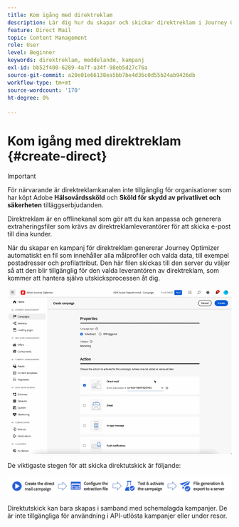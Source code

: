 ```yaml
---
title: Kom igång med direktreklam
description: Lär dig hur du skapar och skickar direktreklam i Journey Optimizer
feature: Direct Mail
topic: Content Management
role: User
level: Beginner
keywords: direktreklam, meddelande, kampanj
exl-id: bb52f400-6289-4a7f-a34f-98eb5d27c76a
source-git-commit: a20e01e66138ea5bb7be4d36c0d55b24ab9426db
workflow-type: tm+mt
source-wordcount: '170'
ht-degree: 0%

---
```


# Kom igång med direktreklam {#create-direct}

>[!IMPORTANT]
>
>För närvarande är direktreklamkanalen inte tillgänglig för organisationer som har köpt Adobe **Hälsovårdssköld** och **Sköld för skydd av privatlivet och säkerheten** tilläggserbjudanden.

Direktreklam är en offlinekanal som gör att du kan anpassa och generera extraheringsfiler som krävs av direktreklamleverantörer för att skicka e-post till dina kunder.

När du skapar en kampanj för direktreklam genererar Journey Optimizer automatiskt en fil som innehåller alla målprofiler och valda data, till exempel postadresser och profilattribut. Den här filen skickas till den server du väljer så att den blir tillgänglig för den valda leverantören av direktreklam, som kommer att hantera själva utskicksprocessen åt dig.

![](../rn/assets/do-not-localize/gif-dm.gif)


De viktigaste stegen för att skicka direktutskick är följande:

![](assets/dm-creation-process.png)

Direktutskick kan bara skapas i samband med schemalagda kampanjer. De är inte tillgängliga för användning i API-utlösta kampanjer eller under resor.
